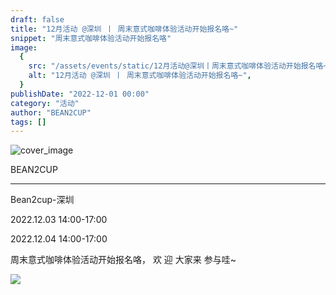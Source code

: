 ```yaml
---
draft: false
title: "12月活动 @深圳 丨 周末意式咖啡体验活动开始报名咯~"
snippet: "周末意式咖啡体验活动开始报名咯"
image:
  {
    src: "/assets/events/static/12月活动@深圳丨周末意式咖啡体验活动开始报名咯~_01.jpeg",
    alt: "12月活动 @深圳 丨 周末意式咖啡体验活动开始报名咯~",
  }
publishDate: "2022-12-01 00:00"
category: "活动"
author: "BEAN2CUP"
tags: []
---
```


![cover_image](/assets/events/static/12月活动@深圳丨周末意式咖啡体验活动开始报名咯~_01.jpeg)

<!-- # 12 月活动 @深圳 丨 周末意式咖啡体验活动开始报名咯~ -->

BEAN2CUP

---

Bean2cup-深圳

2022.12.03 14:00-17:00

2022.12.04 14:00-17:00

周末意式咖啡体验活动开始报名咯， 欢 迎 大家来 参与哇~

![](/assets/events/static/12月活动@深圳丨周末意式咖啡体验活动开始报名咯~_02.jpeg)
